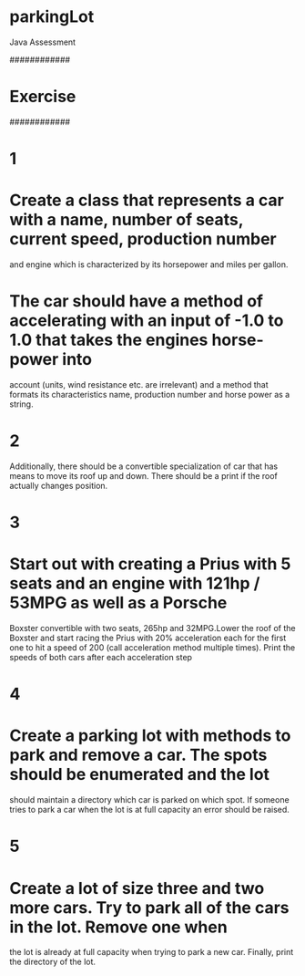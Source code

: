 # parkingLot

Java Assessment 

############
# Exercise #
############

# 1 #
# Create a class that represents a car with a name, number of seats, current speed, production number
and engine which is characterized by its horsepower and miles per gallon.
# The car should have a method of accelerating with an input of -1.0 to 1.0 that takes the engines horse-power into
account (units, wind resistance etc. are irrelevant) and a method that formats its characteristics name,
production number and horse power as a string.

# 2 #
Additionally, there should be a convertible specialization of car that has means to move its roof up and
down. There should be a print if the roof actually changes position.

# 3 #
# Start out with creating a Prius with 5 seats and an engine with 121hp / 53MPG as well as a Porsche
Boxster convertible with two seats, 265hp and 32MPG.Lower the roof of the Boxster and start racing the
Prius with 20% acceleration each for the first one to hit a speed of 200 (call acceleration method
multiple times). Print the speeds of both cars after each acceleration step

# 4 #
# Create a parking lot with methods to park and remove a car. The spots should be enumerated and the lot
should maintain a directory which car is parked on which spot. If someone tries to park a car when the
lot is at full capacity an error should be raised.

# 5 #
# Create a lot of size three and two more cars. Try to park all of the cars in the lot. Remove one when
the lot is already at full capacity when trying to park a new car. Finally, print the directory of the
lot.
